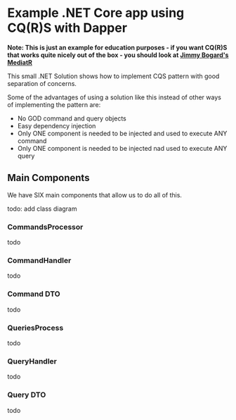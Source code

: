 # Example .NET Core app using CQ(R)S with Dapper

**Note: This is just an example for education purposes - if you want CQ(R)S that works quite nicely out of the box - you should look at [Jimmy Bogard's MediatR](https://github.com/jbogard)**

This small .NET Solution shows how to implement CQS pattern with good separation of concerns.

Some of the advantages of using a solution like this instead of other ways of implementing the pattern are:
- No GOD command and query objects
- Easy dependency injection
- Only ONE component is needed to be injected and used to execute ANY command
- Only ONE component is needed to be injected nad used to execute ANY query

## Main Components

We have SIX main components that allow us to do all of this.

todo: add class diagram

### CommandsProcessor

todo

### CommandHandler

todo

### Command DTO

todo

### QueriesProcess

todo

### QueryHandler

todo

### Query DTO

todo
